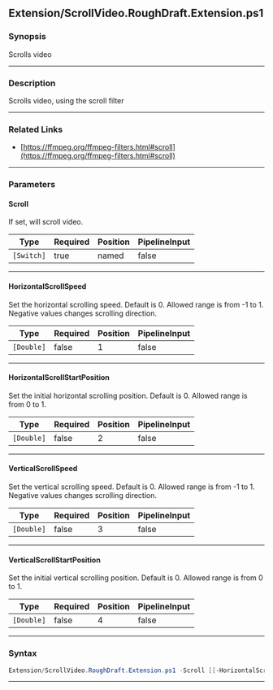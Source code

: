 
Extension/ScrollVideo.RoughDraft.Extension.ps1
----------------------------------------------
### Synopsis
Scrolls video

---
### Description

Scrolls video, using the scroll filter

---
### Related Links
* [https://ffmpeg.org/ffmpeg-filters.html#scroll](https://ffmpeg.org/ffmpeg-filters.html#scroll)



---
### Parameters
#### **Scroll**

If set, will scroll video.






|Type      |Required|Position|PipelineInput|
|----------|--------|--------|-------------|
|`[Switch]`|true    |named   |false        |



---
#### **HorizontalScrollSpeed**

Set the horizontal scrolling speed. Default is 0. 
Allowed range is from -1 to 1. 
Negative values changes scrolling direction.






|Type      |Required|Position|PipelineInput|
|----------|--------|--------|-------------|
|`[Double]`|false   |1       |false        |



---
#### **HorizontalScrollStartPosition**

Set the initial horizontal scrolling position. 
Default is 0. 
Allowed range is from 0 to 1.






|Type      |Required|Position|PipelineInput|
|----------|--------|--------|-------------|
|`[Double]`|false   |2       |false        |



---
#### **VerticalScrollSpeed**

Set the vertical scrolling speed. Default is 0. 
Allowed range is from -1 to 1. 
Negative values changes scrolling direction.






|Type      |Required|Position|PipelineInput|
|----------|--------|--------|-------------|
|`[Double]`|false   |3       |false        |



---
#### **VerticalScrollStartPosition**

Set the initial vertical scrolling position. 
Default is 0. 
Allowed range is from 0 to 1.






|Type      |Required|Position|PipelineInput|
|----------|--------|--------|-------------|
|`[Double]`|false   |4       |false        |



---
### Syntax
```PowerShell
Extension/ScrollVideo.RoughDraft.Extension.ps1 -Scroll [[-HorizontalScrollSpeed] <Double>] [[-HorizontalScrollStartPosition] <Double>] [[-VerticalScrollSpeed] <Double>] [[-VerticalScrollStartPosition] <Double>] [<CommonParameters>]
```
---





